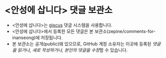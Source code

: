 # <안성에 삽니다> 댓글 보관소

- <안성에 삽니다>는 [giscus](https://giscus.app) 댓글 시스템을 사용합니다.
- <안성에 삽니다>에서 등록한 모든 댓글은 본 보관소(zepine/comments-for-inanseong)에 저장됩니다.
- 본 보관소는 공개(public)돼 있으므로, GitHub 계정 소유자는 이곳에 등록된 *댓글을 읽거나, 새로 작성하거나, 본인의 댓글을 수정*할 수 있습니다.
